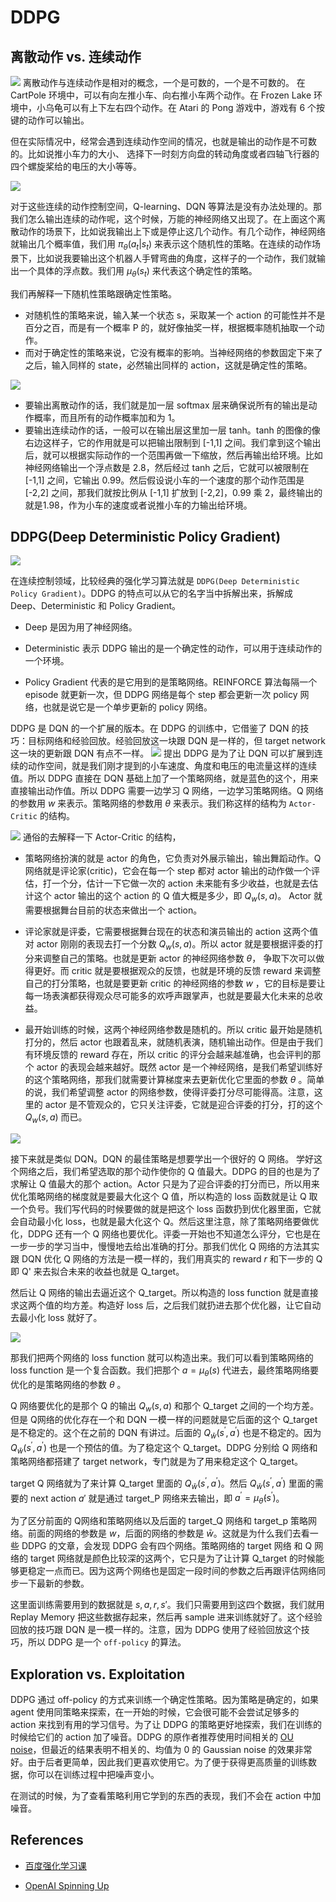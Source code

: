 # DDPG

## 离散动作 vs. 连续动作

![](img/12.1.png)
离散动作与连续动作是相对的概念，一个是可数的，一个是不可数的。 在 CartPole 环境中，可以有向左推小车、向右推小车两个动作。在 Frozen Lake 环境中，小乌龟可以有上下左右四个动作。在 Atari 的 Pong 游戏中，游戏有 6 个按键的动作可以输出。

但在实际情况中，经常会遇到连续动作空间的情况，也就是输出的动作是不可数的。比如说推小车力的大小、 选择下一时刻方向盘的转动角度或者四轴飞行器的四个螺旋桨给的电压的大小等等。

![](img/12.2.png)

对于这些连续的动作控制空间，Q-learning、DQN 等算法是没有办法处理的。那我们怎么输出连续的动作呢，这个时候，万能的神经网络又出现了。在上面这个离散动作的场景下，比如说我输出上下或是停止这几个动作。有几个动作，神经网络就输出几个概率值，我们用 $\pi_\theta(a_t|s_t)$ 来表示这个随机性的策略。在连续的动作场景下，比如说我要输出这个机器人手臂弯曲的角度，这样子的一个动作，我们就输出一个具体的浮点数。我们用 $\mu_{\theta}(s_t)$ 来代表这个确定性的策略。

我们再解释一下随机性策略跟确定性策略。

* 对随机性的策略来说，输入某一个状态 s，采取某一个 action 的可能性并不是百分之百，而是有一个概率 P 的，就好像抽奖一样，根据概率随机抽取一个动作。
* 而对于确定性的策略来说，它没有概率的影响。当神经网络的参数固定下来了之后，输入同样的 state，必然输出同样的 action，这就是确定性的策略。

![](img/12.3.png)

* 要输出离散动作的话，我们就是加一层 softmax 层来确保说所有的输出是动作概率，而且所有的动作概率加和为 1。
* 要输出连续动作的话，一般可以在输出层这里加一层 tanh。tanh 的图像的像右边这样子，它的作用就是可以把输出限制到 [-1,1] 之间。我们拿到这个输出后，就可以根据实际动作的一个范围再做一下缩放，然后再输出给环境。比如神经网络输出一个浮点数是 2.8，然后经过 tanh 之后，它就可以被限制在 [-1,1] 之间，它输出 0.99。然后假设说小车的一个速度的那个动作范围是 [-2,2] 之间，那我们就按比例从 [-1,1] 扩放到 [-2,2]，0.99 乘 2，最终输出的就是1.98，作为小车的速度或者说推小车的力输出给环境。

## DDPG(Deep Deterministic Policy Gradient)

![](img/12.4.png)

在连续控制领域，比较经典的强化学习算法就是 `DDPG(Deep Deterministic Policy Gradient)`。DDPG 的特点可以从它的名字当中拆解出来，拆解成 Deep、Deterministic 和 Policy Gradient。

* Deep 是因为用了神经网络。
* Deterministic 表示 DDPG 输出的是一个确定性的动作，可以用于连续动作的一个环境。

* Policy Gradient 代表的是它用到的是策略网络。REINFORCE 算法每隔一个 episode 就更新一次，但 DDPG 网络是每个 step 都会更新一次 policy 网络，也就是说它是一个单步更新的 policy 网络。

DDPG 是 DQN 的一个扩展的版本。在 DDPG 的训练中，它借鉴了 DQN 的技巧：目标网络和经验回放。经验回放这一块跟 DQN 是一样的，但 target network 这一块的更新跟 DQN 有点不一样。
![](img/12.5.png)
提出 DDPG 是为了让 DQN 可以扩展到连续的动作空间，就是我们刚才提到的小车速度、角度和电压的电流量这样的连续值。所以 DDPG 直接在 DQN 基础上加了一个策略网络，就是蓝色的这个，用来直接输出动作值。所以 DDPG 需要一边学习 Q 网络，一边学习策略网络。Q 网络的参数用 $w$ 来表示。策略网络的参数用 $\theta$ 来表示。我们称这样的结构为 `Actor-Critic` 的结构。

![](img/12.6.png)
通俗的去解释一下 Actor-Critic 的结构，

* 策略网络扮演的就是 actor 的角色，它负责对外展示输出，输出舞蹈动作。Q 网络就是评论家(critic)，它会在每一个 step 都对 actor 输出的动作做一个评估，打一个分，估计一下它做一次的 action 未来能有多少收益，也就是去估计这个 actor 输出的这个 action 的 Q 值大概是多少，即 $Q_w(s,a)$。 Actor 就需要根据舞台目前的状态来做出一个 action。

* 评论家就是评委，它需要根据舞台现在的状态和演员输出的 action 这两个值对 actor 刚刚的表现去打一个分数 $Q_w(s,a)$。所以 actor 就是要根据评委的打分来调整自己的策略。也就是更新 actor 的神经网络参数 $\theta$， 争取下次可以做得更好。而 critic 就是要根据观众的反馈，也就是环境的反馈 reward 来调整自己的打分策略，也就是要更新 critic 的神经网络的参数 $w$ ，它的目标是要让每一场表演都获得观众尽可能多的欢呼声跟掌声，也就是要最大化未来的总收益。
* 最开始训练的时候，这两个神经网络参数是随机的。所以 critic 最开始是随机打分的，然后 actor 也跟着乱来，就随机表演，随机输出动作。但是由于我们有环境反馈的 reward 存在，所以 critic 的评分会越来越准确，也会评判的那个 actor 的表现会越来越好。既然 actor 是一个神经网络，是我们希望训练好的这个策略网络，那我们就需要计算梯度来去更新优化它里面的参数 $\theta$ 。简单的说，我们希望调整 actor 的网络参数，使得评委打分尽可能得高。注意，这里的 actor 是不管观众的，它只关注评委，它就是迎合评委的打分，打的这个 $Q_w(s,a)$ 而已。

![](img/12.7.png)

接下来就是类似 DQN。DQN 的最佳策略是想要学出一个很好的 Q 网络。 学好这个网络之后，我们希望选取的那个动作使你的 Q 值最大。DDPG 的目的也是为了求解让 Q 值最大的那个 action。Actor 只是为了迎合评委的打分而已，所以用来优化策略网络的梯度就是要最大化这个 Q 值，所以构造的 loss 函数就是让 Q 取一个负号。我们写代码的时候要做的就是把这个 loss 函数扔到优化器里面，它就会自动最小化 loss，也就是最大化这个 Q。然后这里注意，除了策略网络要做优化，DDPG 还有一个 Q 网络也要优化。评委一开始也不知道怎么评分，它也是在一步一步的学习当中，慢慢地去给出准确的打分。那我们优化 Q 网络的方法其实跟 DQN 优化 Q 网络的方法是一模一样的，我们用真实的 reward $r$ 和下一步的 Q 即 Q' 来去拟合未来的收益也就是 Q_target。

然后让 Q 网络的输出去逼近这个 Q_target。所以构造的 loss function 就是直接求这两个值的均方差。构造好 loss 后，之后我们就扔进去那个优化器，让它自动去最小化 loss 就好了。

![](img/12.8.png)

那我们把两个网络的 loss function 就可以构造出来。我们可以看到策略网络的 loss function 是一个复合函数。我们把那个 $a = \mu_\theta(s)$ 代进去，最终策略网络要优化的是策略网络的参数  $\theta$ 。

Q 网络要优化的是那个 Q 的输出 $Q_w(s,a)$ 和那个 Q_target 之间的一个均方差。但是 Q网络的优化存在一个和 DQN 一模一样的问题就是它后面的这个 Q_target 是不稳定的。这个在之前的 DQN 有讲过。后面的 $Q_{\bar{w}}\left(s^{\prime}, a^{\prime}\right)$ 也是不稳定的。因为 $Q_{\bar{w}}\left(s^{\prime}, a^{\prime}\right)$ 也是一个预估的值。为了稳定这个 Q_target。DDPG 分别给 Q 网络和策略网络都搭建了 target network，专门就是为了用来稳定这个 Q_target。


target Q 网络就为了来计算 Q_target 里面的 $Q_{\bar{w}}\left(s^{\prime}, a^{\prime}\right)$。然后 $Q_{\bar{w}}\left(s^{\prime}, a^{\prime}\right)$  里面的需要的 next action $a'$  就是通过 target_P 网络来去输出，即 $a^{\prime}=\mu_{\bar{\theta}}\left(s^{\prime}\right)$。

为了区分前面的 Q网络和策略网络以及后面的 target_Q 网络和 target_p 策略网络。前面的网络的参数是 $w$，后面的网络的参数是 $\bar{w}$。这就是为什么我们去看一些 DDPG 的文章，会发现 DDPG 会有四个网络。策略网络的 target 网络 和 Q 网络的 target 网络就是颜色比较深的这两个，它只是为了让计算 Q_target 的时候能够更稳定一点而已。因为这两个网络也是固定一段时间的参数之后再跟评估网络同步一下最新的参数。

这里面训练需要用到的数据就是 $s,a,r,s'$。我们只需要用到这四个数据，我们就用 Replay Memory 把这些数据存起来，然后再 sample 进来训练就好了。这个经验回放的技巧跟 DQN 是一模一样的。注意，因为 DDPG 使用了经验回放这个技巧，所以 DDPG 是一个 `off-policy` 的算法。

## Exploration vs. Exploitation
DDPG 通过 off-policy 的方式来训练一个确定性策略。因为策略是确定的，如果 agent 使用同策略来探索，在一开始的时候，它会很可能不会尝试足够多的 action 来找到有用的学习信号。为了让 DDPG 的策略更好地探索，我们在训练的时候给它们的 action 加了噪音。DDPG 的原作者推荐使用时间相关的 [OU noise](https://en.wikipedia.org/wiki/Ornstein–Uhlenbeck_process)，但最近的结果表明不相关的、均值为 0 的 Gaussian noise 的效果非常好。由于后者更简单，因此我们更喜欢使用它。为了便于获得更高质量的训练数据，你可以在训练过程中把噪声变小。

在测试的时候，为了查看策略利用它学到的东西的表现，我们不会在 action 中加噪音。

## References

* [百度强化学习课](https://aistudio.baidu.com/aistudio/education/lessonvideo/460292)

* [OpenAI Spinning Up ](https://spinningup.openai.com/en/latest/algorithms/ddpg.html#)

  





